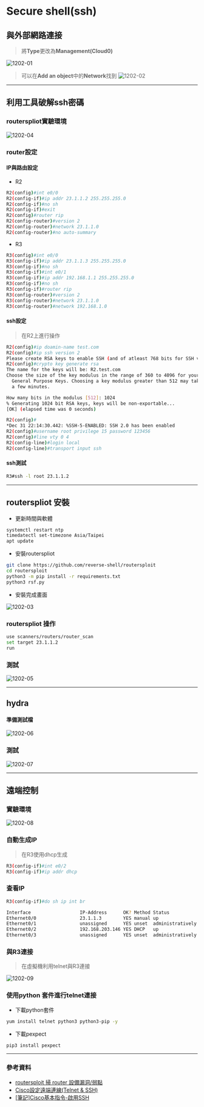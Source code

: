 # Secure shell(ssh)

## 與外部網路連接
>將**Type**更改為**Management(Cloud0)**

![1202-01](./20201202/1202-01.png)

> 可以在**Add an object**中的**Network**找到
![1202-02](./20201202/1202-02.png)

---
## 利用工具破解ssh密碼

### routerspliot實驗環境

![1202-04](./20201202/1202-04.png)

### router設定

#### IP與路由設定
* R2

```sh
R2(config)#int e0/0
R2(config-if)#ip addr 23.1.1.2 255.255.255.0
R2(config-if)#no sh
R2(config-if)#exit
R2(config)#router rip
R2(config-router)#version 2
R2(config-router)#network 23.1.1.0
R2(config-router)#no auto-summary
```

* R3

```sh
R3(config)#int e0/0
R3(config-if)#ip addr 23.1.1.3 255.255.255.0
R3(config-if)#no sh
R3(config-if)#int e0/1
R3(config-if)#ip addr 192.168.1.1 255.255.255.0
R3(config-if)#no sh
R3(config-if)#router rip
R3(config-router)#version 2
R3(config-router)#network 23.1.1.0
R3(config-router)#network 192.168.1.0
```

#### ssh設定
> 在R2上進行操作

```sh
R2(config)#ip doamin-name test.com
R2(config)#ip ssh version 2
Please create RSA keys to enable SSH (and of atleast 768 bits for SSH v2).
R2(config)#crypto key generate rsa
The name for the keys will be: R2.test.com
Choose the size of the key modulus in the range of 360 to 4096 for your
  General Purpose Keys. Choosing a key modulus greater than 512 may take
  a few minutes.

How many bits in the modulus [512]: 1024
% Generating 1024 bit RSA keys, keys will be non-exportable...
[OK] (elapsed time was 0 seconds)

R2(config)#
*Dec 31 22:14:30.442: %SSH-5-ENABLED: SSH 2.0 has been enabled
R2(config)#username root privilege 15 password 123456
R2(config)#line vty 0 4
R2(config-line)#login local
R2(config-line)#transport input ssh
```

#### ssh測試

```sh
R3#ssh -l root 23.1.1.2
```
---

## routerspliot 安裝 

* 更新時間與軟體

```sh
systemctl restart ntp
timedatectl set-timezone Asia/Taipei
apt update
```

* 安裝routerspliot

```sh
git clone https://github.com/reverse-shell/routersploit
cd routersploit
python3 -m pip install -r requirements.txt
python3 rsf.py
``` 
* 安裝完成畫面

![1202-03](./20201202/1202-03.png)

### routerspliot 操作

```sh
use scanners/routers/router_scan
set target 23.1.1.2
run
```
### 測試

![1202-05](./20201202/1202-05.png)

---

## hydra

#### 準備測試檔

![1202-06](./20201202/1202-06.png)

### 測試

![1202-07](./20201202/1202-07.png)

---

## 遠端控制

### 實驗環境

![1202-08](./20201202/1202-08.png)

### 自動生成IP
>在R3使用dhcp生成

```sh
R3(config-if)#int e0/2
R3(config-if)#ip addr dhcp
```
### 查看IP

```sh
R3(config-if)#do sh ip int br

Interface                  IP-Address      OK? Method Status                Protocol
Ethernet0/0                23.1.1.3        YES manual up                    up  
Ethernet0/1                unassigned      YES unset  administratively down down
Ethernet0/2                192.168.203.146 YES DHCP   up                    up  
Ethernet0/3                unassigned      YES unset  administratively down down
```
### 與R3連接
>在虛擬機利用telnet與R3連接

![1202-09](./20201202/1202-09.png)

### 使用python 套件進行telnet連接

* 下載python套件

```sh
yum install telnet python3 python3-pip -y
```

* 下載pexpect
```sh
pip3 install pexpect
```
---
### 參考資料
* [routersploit 掃 router 設備漏洞/弱點](https://ssorc.tw/7397/routersploit-%E6%8E%83-router-%E8%A8%AD%E5%82%99%E6%BC%8F%E6%B4%9E-%E5%BC%B1%E9%BB%9E/)
* [Cisco設定遠端連線(Telnet & SSH)](https://sites.google.com/a/james-tw.com/j-note/cisco/cisco-she-ding-yuan-duan-lian-xian-telnet-ssh)
* [[筆記]Cisco基本指令-啟用SSH](https://david50.pixnet.net/blog/post/45217866-%5B%E7%AD%86%E8%A8%98%5Dcisco%E5%9F%BA%E6%9C%AC%E6%8C%87%E4%BB%A4-%E5%95%9F%E7%94%A8ssh)


